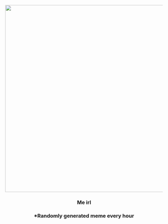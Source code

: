 <p align="center">
        <img src="https://i.redd.it/zuexuq7bxja91.jpg" width="600" height="600">
        </p>
        <h3 align="center">Me irl</h3>
        <h3 align="center">*Randomly generated meme every hour</h3>
    